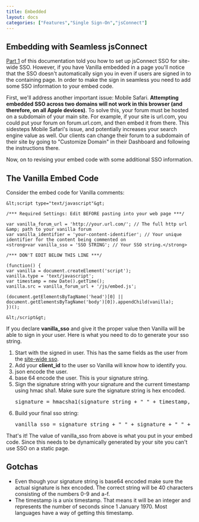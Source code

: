 ```yaml
---
title: Embedded
layout: docs
categories: ["Features","Single Sign-On","jsConnect"]
---
```


## Embedding with Seamless jsConnect

<a title="jsConnect Technical Documentation Part 1: Site-Wide SSO" href="http://blog.vanillaforums.com/implementing-jsconnect/jsconnect-technical-documentation/">Part 1</a> of this documentation told you how to set up jsConnect SSO for site-wide SSO. However, if you have Vanilla embedded in a page you'll notice that the SSO doesn't automatically sign you in even if users are signed in to the containing page. In order to make the sign in seamless you need to add some SSO information to your embed code.

First, we'll address another important issue: Mobile Safari. <strong>Attempting embedded SSO across two domains will not work in this browser (and therefore, on all Apple devices)</strong>. To solve this, your forum must be hosted on a subdomain of your main site. For example, if your site is url.com, you could put your forum on forum.url.com, and then embed it from there. This sidesteps Mobile Safari's issue, and potentially increases your search engine value as well. Our clients can change their forum to a subdomain of their site by going to "Customize Domain" in their Dashboard and following the instructions there.

Now, on to revising your embed code with some additional SSO information.
<h2>The Vanilla Embed Code</h2>
Consider the embed code for Vanilla comments:

```
&lt;script type="text/javascript"&gt;

/*** Required Settings: Edit BEFORE pasting into your web page ***/

var vanilla_forum_url = 'http://your.url.com/'; // The full http url &amp; path to your vanilla forum
var vanilla_identifier = 'your-content-identifier'; // Your unique identifier for the content being commented on
<strong>var vanilla_sso = 'SSO STRING'; // Your SSO string.</strong>

/*** DON'T EDIT BELOW THIS LINE ***/

(function() {
var vanilla = document.createElement('script');
vanilla.type = 'text/javascript';
var timestamp = new Date().getTime();
vanilla.src = vanilla_forum_url + '/js/embed.js';

(document.getElementsByTagName('head')[0] || document.getElementsByTagName('body')[0]).appendChild(vanilla);
})();

&lt;/script&gt;
```

If you declare <strong>vanilla_sso</strong> and give it the proper value then Vanilla will be able to sign in your user. Here is what you need to do to generate your sso string.
<ol>
	<li>Start with the signed in user. This has the same fields as the user from the <a title="jsConnect Technical Documentation Part 1: Site-Wide SSO" href="http://blog.vanillaforums.com/implementing-jsconnect/jsconnect-technical-documentation/">site-wide sso</a>.</li>
	<li>Add your <strong>client_id</strong> to the user so Vanilla will know how to identify you.</li>
	<li>json encode the user.</li>
	<li>base 64 encode the user. This is your signature string.</li>
	<li>Sign the signature string with your signature and the current timestamp using hmac sha1. Make sure sure the signature string is hex encoded.
<pre>signature = hmacsha1(signature_string + " " + timestamp, secret);</pre>
</li>
	<li>Build your final sso string:
<pre>vanilla_sso = signature_string + " " + signature + " " + timestamp + " hmacsha1"</pre>
</li>
</ol>
That's it! The value of vanilla_sso from above is what you put in your embed code. Since this needs to be dynamically generated by your site you can't use SSO on a static page.
<h2>Gotchas</h2>
<ul>
	<li><span style="line-height: 12.986111640930176px;">Even though your signature string is base64 encoded make sure the actual signature is hex encoded. The correct string will be 40 characters consisting of the numbers 0-9 and a-f.</span></li>
	<li>The timestamp is a unix timestamp. That means it will be an integer and represents the number of seconds since 1 January 1970. Most languages have a way of getting this timestamp.</li>
</ul>
&nbsp;